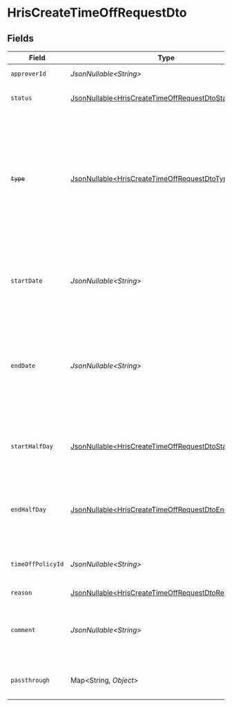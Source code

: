 # HrisCreateTimeOffRequestDto


## Fields

| Field                                                                                                                                                     | Type                                                                                                                                                      | Required                                                                                                                                                  | Description                                                                                                                                               | Example                                                                                                                                                   |
| --------------------------------------------------------------------------------------------------------------------------------------------------------- | --------------------------------------------------------------------------------------------------------------------------------------------------------- | --------------------------------------------------------------------------------------------------------------------------------------------------------- | --------------------------------------------------------------------------------------------------------------------------------------------------------- | --------------------------------------------------------------------------------------------------------------------------------------------------------- |
| `approverId`                                                                                                                                              | *JsonNullable\<String>*                                                                                                                                   | :heavy_minus_sign:                                                                                                                                        | The approver ID                                                                                                                                           | 1687-4                                                                                                                                                    |
| `status`                                                                                                                                                  | [JsonNullable\<HrisCreateTimeOffRequestDtoStatus>](../../models/components/HrisCreateTimeOffRequestDtoStatus.md)                                          | :heavy_minus_sign:                                                                                                                                        | The status of the time off request                                                                                                                        |                                                                                                                                                           |
| ~~`type`~~                                                                                                                                                | [JsonNullable\<HrisCreateTimeOffRequestDtoType>](../../models/components/HrisCreateTimeOffRequestDtoType.md)                                              | :heavy_minus_sign:                                                                                                                                        | : warning: ** DEPRECATED **: This will be removed in a future release, please migrate away from it as soon as possible.<br/><br/>The type of the time off request |                                                                                                                                                           |
| `startDate`                                                                                                                                               | *JsonNullable\<String>*                                                                                                                                   | :heavy_minus_sign:                                                                                                                                        | The start date of the time off request (ISO8601 date-time without timezone)                                                                               | 2021-01-01T01:01:01.000                                                                                                                                   |
| `endDate`                                                                                                                                                 | *JsonNullable\<String>*                                                                                                                                   | :heavy_minus_sign:                                                                                                                                        | Inclusive end date of the time off request (ISO8601 date-time without timezone). The time off includes this day                                           | 2021-01-01T01:01:01.000                                                                                                                                   |
| `startHalfDay`                                                                                                                                            | [JsonNullable\<HrisCreateTimeOffRequestDtoStartHalfDay>](../../models/components/HrisCreateTimeOffRequestDtoStartHalfDay.md)                              | :heavy_minus_sign:                                                                                                                                        | True if the start of the time off request begins half way through the day                                                                                 | true                                                                                                                                                      |
| `endHalfDay`                                                                                                                                              | [JsonNullable\<HrisCreateTimeOffRequestDtoEndHalfDay>](../../models/components/HrisCreateTimeOffRequestDtoEndHalfDay.md)                                  | :heavy_minus_sign:                                                                                                                                        | True if the end of the time off request ends half way through the day                                                                                     | true                                                                                                                                                      |
| `timeOffPolicyId`                                                                                                                                         | *JsonNullable\<String>*                                                                                                                                   | :heavy_minus_sign:                                                                                                                                        | The time off policy id associated with this time off request                                                                                              | cx280928933                                                                                                                                               |
| `reason`                                                                                                                                                  | [JsonNullable\<HrisCreateTimeOffRequestDtoReason>](../../models/components/HrisCreateTimeOffRequestDtoReason.md)                                          | :heavy_minus_sign:                                                                                                                                        | N/A                                                                                                                                                       |                                                                                                                                                           |
| `comment`                                                                                                                                                 | *JsonNullable\<String>*                                                                                                                                   | :heavy_minus_sign:                                                                                                                                        | Allows users to provide additional context or notes for their time off request                                                                            | Taking a day off for personal reasons                                                                                                                     |
| `passthrough`                                                                                                                                             | Map\<String, *Object*>                                                                                                                                    | :heavy_minus_sign:                                                                                                                                        | Value to pass through to the provider                                                                                                                     | {<br/>"other_known_names": "John Doe"<br/>}                                                                                                               |